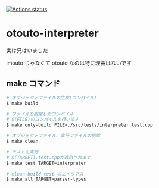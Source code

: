 [![Actions status](https://github.com/matumoto1234/otouto-interpreter/actions/workflows/iutest.yml/badge.svg)](https://github.com/matumoto1234/otouto-interpreter/actions/)

# otouto-interpreter

実は兄はいました

imouto じゃなくて otouto なのは特に理由はないです


## make コマンド
```bash
# オブジェクトファイルの生成(コンパイル)
$ make build

# ファイルを限定したコンパイル
# $(FILE)のコンパイルを行います
$ make only-build FILE=./src/tests/interpreter.test.cpp

# オブジェクトファイル、実行ファイルの削除
$ make clean

# テストを実行
# $(TARGET).test.cppが適用されます
$ make test TARGET=interpreter

# clean build test のエイリアス
$ make all TARGET=parser-types
```